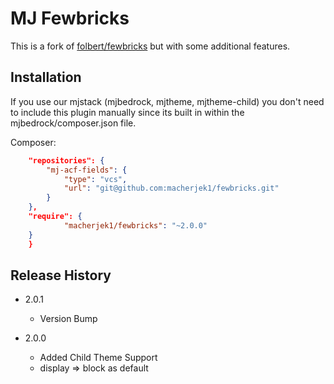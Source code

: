 # MJ Fewbricks

This is a fork of [folbert/fewbricks](https://github.com/folbert/fewbricks) but with some additional features.

## Installation

If you use our mjstack (mjbedrock, mjtheme, mjtheme-child) you don't need to
include this plugin manually since its built in within the mjbedrock/composer.json
file.

Composer:

```json
	"repositories": {
        "mj-acf-fields": {
            "type": "vcs",
            "url": "git@github.com:macherjek1/fewbricks.git"
        }
    },
    "require": {
		    "macherjek1/fewbricks": "~2.0.0"
    }
	}
```

## Release History

* 2.0.1
  * Version Bump

* 2.0.0
	* Added Child Theme Support
  * display => block as default
